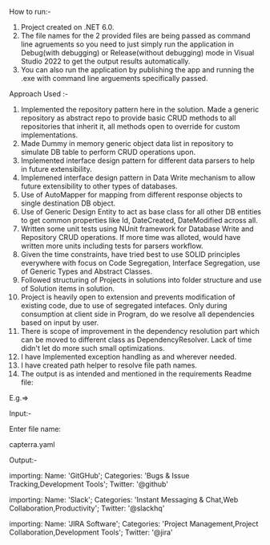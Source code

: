 How to run:-
1. Project created on .NET 6.0.
2. The file names for the 2 provided files are being passed as command line agruements so you need to just simply run the application in Debug(with debugging) or Release(without debugging) mode in Visual Studio 2022 to get the output results automatically.
3. You can also run the application by publishing the app and running the .exe with command line arguements specifically passed.

Approach Used :-
1. Implemented the repository pattern here in the solution. Made a generic repository as abstract repo to provide basic CRUD methods to all repositories that inherit it, all methods open to override for custom implementations.
2. Made Dummy in memory generic object data list in repository to simulate DB table to perform CRUD operations upon.
3. Implemented interface design pattern for different data parsers to help in future extensibility.
4. Implemened interface design pattern in Data Write mechanism to allow future extensibility to other types of databases.
5. Use of AutoMapper for mapping from different response objects to single destination DB object.
6. Use of Generic Design Entity to act as base class for all other DB entities to get common properties like Id, DateCreated, DateModified across all.
7. Written some unit tests using NUnit framework for Database Write and Repository CRUD operations. If more time was alloted, would have written more units including tests for parsers workflow.
8. Given the time constraints, have tried best to use SOLID principles everywhere with focus on Code Segregation, Interface Segregation, use of Generic Types and Abstract Classes.
9. Followed structuring of Projects in solutions into folder structure and use of Solution items in solution.
10. Project is heavily open to extension and prevents modification of existing code, due to use of segregated intefaces. Only during consumption at client side in Program, do we resolve all dependencies based on input by user.
11. There is scope of improvement in the dependency resolution part which can be moved to different class as DependencyResolver. Lack of time didn't let do more such small optimizations.
12. I have Implemented exception handling as and wherever needed.
13. I have created path helper to resolve file path names.
14. The output is as intended and mentioned in the requirements Readme file:

E.g.=>

Input:-

Enter file name:

capterra.yaml

Output:-

importing: Name: 'GitGHub'; Categories: 'Bugs & Issue Tracking,Development Tools'; Twitter: '@github'

importing: Name: 'Slack'; Categories: 'Instant Messaging & Chat,Web Collaboration,Productivity'; Twitter: '@slackhq'

importing: Name: 'JIRA Software'; Categories: 'Project Management,Project Collaboration,Development Tools'; Twitter: '@jira'
